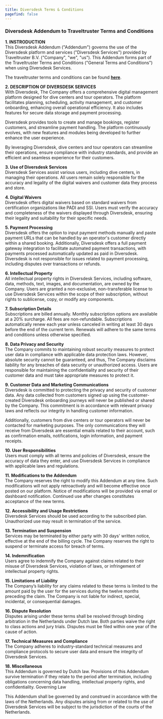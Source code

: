 ```yaml
---
title: Diversdesk Terms & Conditions
pagefind: false
---
```

### Diversdesk Addendum to Traveltruster Terms and Conditions

**1. INSTRODUCTION** </br>
This Diversdesk Addendum ("Addendum") governs the use of the Diversdesk platform and services ("Diversdesk Services") provided by Traveltruster B.V. ("Company", "we", "us"). This Addendum forms part of the Traveltruster Terms and Conditions ("General Terms and Conditions") when using Diversdesk Services.

The traveltruster terms and conditions can be found [**here**](https://www.traveltruster.com/terms-of-conditions.pdf).

**2. DESCRIPTION OF DIVERSDESK SERVICES** </br>
With Diversdesk, The Company offers a comprehensive digital management platform designed for dive centers and tour operators. The platform facilitates planning, scheduling, activity management, and customer onboarding, enhancing overall operational efficiency. It also includes features for secure data storage and payment processing.

Diversdesk provides tools to create and manage bookings, register customers, and streamline payment handling. The platform continuously evolves, with new features and modules being developed to further enhance the user experience.

By leveraging Diversdesk, dive centers and tour operators can streamline their operations, ensure compliance with industry standards, and provide an efficient and seamless experience for their customers.

**3. Use of Diversdesk Services** </br>
Diversdesk Services assist various users, including dive centers, in managing their operations. All users remain solely responsible for the accuracy and legality of the digital waivers and customer data they process and store.

**4. Digital Waivers** </br>
Diversdesk offers digital waivers based on standard waivers from certification organizations like PADI and SSI. Users must verify the accuracy and completeness of the waivers displayed through Diversdesk, ensuring their legality and suitability for their specific needs.

**5. Payment Processing** </br>
Diversdesk offers the option to input payment methods manually and paste payment URLs that can be handled by an operator's customer directly within a shared booking. Additionally, Diversdesk offers a full payment gateway integration to facilitate automated payment transactions, with payments processed automatically updated as paid in Diversdesk. Diversdesk is not responsible for issues related to payment processing, including disputes over transactions or refunds.

**6. Intellectual Property** </br>
All intellectual property rights in Diversdesk Services, including software, data, methods, text, images, and documentation, are owned by the Company. Users are granted a non-exclusive, non-transferable license to use Diversdesk Services within the scope of their subscription, without rights to sublicense, copy, or modify any components.

**7. Subscription Details** </br>
Subscriptions are billed annually. Monthly subscription options are available at a 20% surcharge. All fees are non-refundable. Subscriptions automatically renew each year unless canceled in writing at least 30 days before the end of the current term. Renewals will adhere to the same terms and conditions unless otherwise specified.

**8. Data Privacy and Security** </br>
The Company commits to maintaining robust security measures to protect user data in compliance with applicable data protection laws. However, absolute security cannot be guaranteed, and thus, The Company disclaims liability for any breaches of data security or unauthorized access. Users are responsible for maintaining the confidentiality and security of their customer data and must take appropriate measures to protect it.

**9. Customer Data and Marketing Communications** </br>
Diversdesk is committed to protecting the privacy and security of customer data. Any data collected from customers signed up using the customer-created Diversdesk onboarding journeys will never be published or shared by the Company. This commitment is in accordance with relevant privacy laws and reflects our integrity in handling customer information.

Additionally, customers from dive centers or tour operators will never be contacted for marketing purposes. The only communications they will receive from Diversdesk are essential emails related to their account, such as confirmation emails, notifications, login information, and payment receipts.

**10. User Responsibilities** </br>
Users must comply with all terms and policies of Diversdesk, ensure the accuracy of data they enter, and use Diversdesk Services in compliance with applicable laws and regulations.

**11. Modifications to the Addendum** </br>
The Company reserves the right to modify this Addendum at any time. Such modifications will not apply retroactively and will become effective once posted on our platform. Notice of modifications will be provided via email or dashboard notification. Continued use after changes constitutes acceptance of the new terms.

**12. Accessibility and Usage Restrictions** </br>
Diversdesk Services should be used according to the subscribed plan. Unauthorized use may result in termination of the service.

**13. Termination and Suspension** </br>
Services may be terminated by either party with 30 days' written notice, effective at the end of the billing cycle. The Company reserves the right to suspend or terminate access for breach of terms.

**14. Indemnification** </br>
Users agree to indemnify the Company against claims related to their misuse of Diversdesk Services, violation of laws, or infringement of intellectual property rights.

**15. Limitations of Liability** </br>
The Company’s liability for any claims related to these terms is limited to the amount paid by the user for the services during the twelve months preceding the claim. The Company is not liable for indirect, special, incidental, or consequential damages.

**16. Dispute Resolution** </br>
Disputes arising under these terms shall be resolved through binding arbitration in the Netherlands under Dutch law. Both parties waive the right to class actions and jury trials. Disputes must be filed within one year of the cause of action.

**17. Technical Measures and Compliance** </br>
The Company adheres to industry-standard technical measures and compliance protocols to secure user data and ensure the integrity of Diversdesk Services.

**18. Miscellaneous** </br>
This Addendum is governed by Dutch law. Provisions of this Addendum survive termination if they relate to the period after termination, including obligations concerning data handling, intellectual property rights, and confidentiality.
Governing Law

This Addendum shall be governed by and construed in accordance with the laws of the Netherlands. Any disputes arising from or related to the use of Diversdesk Services will be subject to the jurisdiction of the courts of the Netherlands.